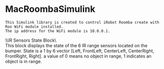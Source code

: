 # MacRoombaSimulink
```
This Simulink library is created to control iRobot Roomba create with Roo WiFi module installed.
The ip address for the WiFi module is 10.0.0.1.
```
\\\IR Sensors State Block\\\
This block displays the state of the 6 IR range sensors located on the bumper.
State is a 1 by 6 vector [Left, FrontLeft, CenterLeft, CenterRight, FrontRight, Right].
a value of 0 means no object in range, 1 indicates an object is in range.
